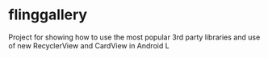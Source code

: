 # flinggallery

Project for showing how to use the most popular 3rd party libraries  and use of new RecyclerView and CardView in Android L
